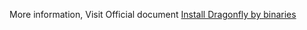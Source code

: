 
More information, Visit Official document [Install Dragonfly by binaries](https://d7y.io/docs/setup/install/source)
